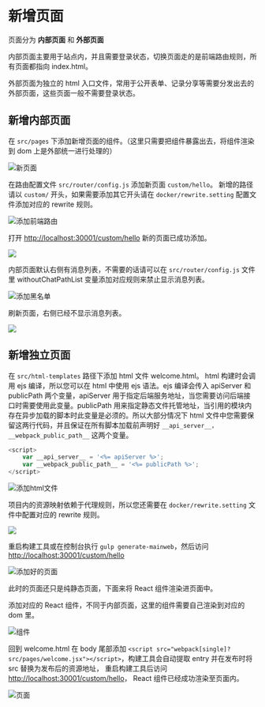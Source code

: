 # 新增页面

页面分为 **内部页面** 和 **外部页面**

内部页面主要用于站点内，并且需要登录状态，切换页面走的是前端路由规则，所有页面都指向 index.html。

外部页面为独立的 html 入口文件，常用于公开表单、记录分享等需要分发出去的外部页面，这些页面一般不需要登录状态。

## 新增内部页面

在 `src/pages` 下添加新增页面的组件。（这里只需要把组件暴露出去，将组件渲染到 dom 上是外部统一进行处理的）

![新页面](https://pic.mingdao.com/pic/202108/06/gRzJDJpXJXrWKdT_506745186.png)

在路由配置文件 `src/router/config.js` 添加新页面 `custom/hello`。 新增的路径请以 `custom/` 开头，如果需要添加其它开头请在 `docker/rewrite.setting` 配置文件添加对应的 rewrite 规则。

![添加前端路由](https://pic.mingdao.com/pic/202108/06/XoqJBoFmPEhPhGZ_1020993726.png)

打开 [http://localhost:30001/custom/hello](http://localhost:30001/custom/hello) 新的页面已成功添加。

![](https://pic.mingdao.com/pic/202108/06/RtyXekCZtKHneqb_1510662721.png)

内部页面默认右侧有消息列表，不需要的话请可以在 `src/router/config.js` 文件里 withoutChatPathList 变量添加对应规则来禁止显示消息列表。

![添加黑名单](https://pic.mingdao.com/pic/202108/06/tIYZqSboTUXoUWG_2861328389.png)

刷新页面，右侧已经不显示消息列表。

![](https://pic.mingdao.com/pic/202108/06/TESsLsunMAENMsH_1349457891.png)

## 新增独立页面

在 `src/html-templates` 路径下添加 html 文件 welcome.html。 html 构建时会调用 ejs 编译，所以您可以在 html 中使用 ejs 语法。ejs 编译会传入 apiServer 和 publicPath 两个变量，apiServer 用于指定后端服务地址，当您需要访问后端接口时需要使用此变量。publicPath 用来指定静态文件托管地址，当引用的模块内存在异步加载的脚本时此变量是必须的。所以大部分情况下 html 文件中您需要保留这两行代码，并且保证在所有脚本加载前声明好 `__api_server__，` `__webpack_public_path__` 这两个变量。

```javascript
<script>
    var __api_server__ = '<%= apiServer %>';
    var __webpack_public_path__ = '<%= publicPath %>';
</script>
```

![添加html文件](https://pic.mingdao.com/pic/202108/06/QoYSLUmSWLWWIGn_1022957920.png)

项目内的资源映射依赖于代理规则，所以您还需要在 `docker/rewrite.setting` 文件中配置对应的 rewrite 规则。

![](https://pic.mingdao.com/pic/202108/06/zImsCopCnDElJpz_647694016.png)

重启构建工具或在控制台执行 `gulp generate-mainweb`，然后访问 [http://localhost:30001/custom/hello](http://localhost:30001/custom/hello)

![添加好的页面](https://pic.mingdao.com/pic/202108/06/hneyFocCJurAPJy_1051679210.png)

此时的页面还只是纯静态页面，下面来将 React 组件渲染进页面中。

添加对应的 React 组件，不同于内部页面，这里的组件需要自己渲染到对应的 dom 里。

![组件](https://pic.mingdao.com/pic/202108/06/grmEUJSWIbhLosz_156742727.png)

回到 welcome.html 在 body 尾部添加 `<script src="webpack[single]?src/pages/welcome.jsx"></script>`，构建工具会自动提取 entry 并在发布时将 src 替换为发布后的资源地址，
重启构建工具后访问 [http://localhost:30001/custom/hello](http://localhost:30001/custom/hello)， React 组件已经成功渲染至页面内。

![页面](https://pic.mingdao.com/pic/202108/06/PVTzrxCwFaynMId_543272100.png)
